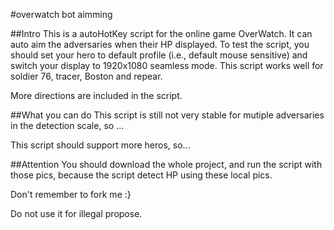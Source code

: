#overwatch bot aimming

##Intro
This is a autoHotKey script for the online game OverWatch. It can auto aim the adversaries when their HP displayed.  To test the script, you should set your hero to default profile (i.e., default mouse sensitive) and switch your display to 1920x1080 seamless mode. 
This script works well for soldier 76, tracer, Boston and repear.

More directions are included in the script.

##What you can do
This script is still not very stable for mutiple adversaries in the detection scale, so ...

This script should support more heros, so...

##Attention
You should download the whole project, and run the script with those pics, because the script detect HP using these local pics.

Don't remember to fork me :}

Do not use it for illegal propose. 

